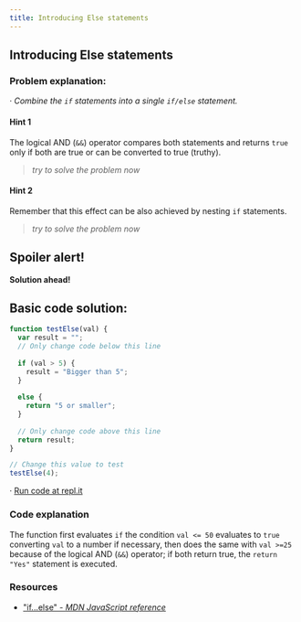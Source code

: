 ```yaml
---
title: Introducing Else statements
---
```

## Introducing Else statements

### Problem explanation:
· _Combine the `if` statements into a single `if/else` statement._

#### Hint 1
The logical AND (`&&`) operator compares both statements and returns `true` only if both are true or can be converted to true (truthy).
> _try to solve the problem now_
> 

#### Hint 2
Remember that this effect can be also achieved by nesting `if` statements.
> _try to solve the problem now_
> 

## Spoiler alert!

**Solution ahead!**

## Basic code solution:

```javascript
function testElse(val) {
  var result = "";
  // Only change code below this line
  
  if (val > 5) {
    result = "Bigger than 5";
  }
  
  else {
    return "5 or smaller";
  }
  
  // Only change code above this line
  return result;
}

// Change this value to test
testElse(4);
```
· [Run code at repl.it](https://repl.it/@AdrianSkar/Basic-JS-Comparison-with-the-and-operator)

### Code explanation
The function first evaluates `if` the condition `val <= 50` evaluates to `true` converting `val` to a number if necessary, then does the same with `val >=25` because of the logical AND (`&&`) operator; if both return true, the `return "Yes"` statement is executed. 

### Resources

- ["if...else" - *MDN JavaScript reference*](https://developer.mozilla.org/en-US/docs/Web/JavaScript/Reference/Statements/if...else)
<!--stackedit_data:
eyJoaXN0b3J5IjpbLTE4ODg3NDg3NjUsLTEwOTIwMTY2MzUsMj
kxNDcwMTgsLTE5MzU0MTYyMzAsLTE3MDM0OTE0NjUsLTEzMDcx
Nzk0NjUsMTUxNjQ3MjA4MiwtMzg5MTI0NTU0LC04OTcxODc2MT
IsMjk4MDAyNTE5LDk5ODA4NTkyNywtMTMzNzI3MDU4NiwtMTUw
ODkxMjMxNCwtNzc0MjEwMjMyLC0yMDMwNDcxOTI5LDU0MjQ3Mz
I1OCwxNzU4NDgxOTIyXX0=
-->